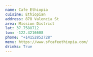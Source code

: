 ```yaml
---
name: Cafe Ethiopia
cuisine: Ethiopian
address: 878 Valencia St
area: Mission District
lat: 37.7588712
lon: -122.4216608
phone: "+14152852728"
menu: https://www.sfcafeethiopia.com/
drinks: True
---
```

